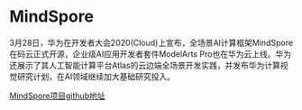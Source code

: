 # MindSpore

3月28日，华为在开发者大会2020(Cloud)上宣布，全场景AI计算框架MindSpore在码云正式开源，企业级AI应用开发者套件ModelArts Pro也在华为云上线。华为还展示了其人工智能计算平台Atlas的云边端全场景开发实践，并发布华为计算视觉研究计划，在AI领域继续加大基础研究投入。

[MindSpore项目github地址](https://github.com/mindspore-ai/mindspore)